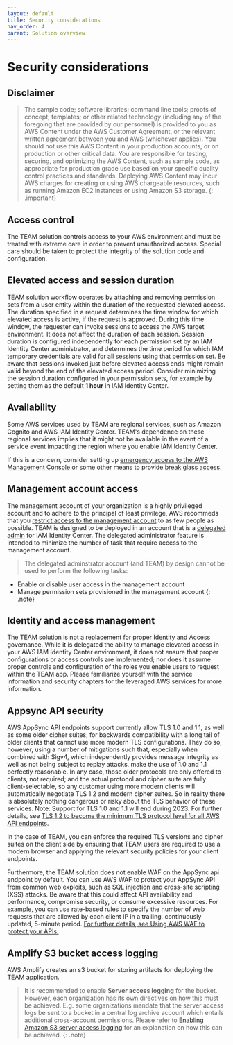 ```yaml
---
layout: default
title: Security considerations
nav_order: 4
parent: Solution overview
---
```


# Security considerations

## Disclaimer

> The sample code; software libraries; command line tools; proofs of concept; templates; or other related technology (including any of the foregoing that are provided by our personnel) is provided to you as AWS Content under the AWS Customer Agreement, or the relevant written agreement between you and AWS (whichever applies). You should not use this AWS Content in your production accounts, or on production or other critical data. You are responsible for testing, securing, and optimizing the AWS Content, such as sample code, as appropriate for production grade use based on your specific quality control practices and standards. Deploying AWS Content may incur AWS charges for creating or using AWS chargeable resources, such as running Amazon EC2 instances or using Amazon S3 storage.
{: .important}

## Access control
The TEAM solution controls access to your AWS environment and must be treated with extreme care in order to prevent unauthorized access. Special care should be taken to protect the integrity of the solution code and configuration.

## Elevated access and session duration
TEAM solution workflow operates by attaching and removing permission sets from a user entity within the duration of the requested elevated access. The duration specified in a request determines the time window for which elevated access is active, if the request is approved. During this time window, the requester can invoke sessions to access the AWS target environment. It does not affect the duration of each session. Session duration is configured independently for each permission set by an IAM Identity Center administrator, and determines the time period for which IAM temporary credentials are valid for all sessions using that permission set. Be aware that sessions invoked just before elevated access ends might remain valid beyond the end of the elevated access period. Consider minimizing the session duration configured in your permission sets, for example by setting them as the default **1 hour** in IAM Identity Center.

## Availability
Some AWS services used by TEAM are regional services, such as Amazon Cognito and AWS IAM Identity Center. TEAM's dependence on these regional services implies that it might not be available in the event of a service event impacting the region where you enable IAM Identity Center.

If this is a concern, consider setting up [emergency access to the AWS Management Console](https://docs.aws.amazon.com/singlesignon/latest/userguide/emergency-access.html) or some other means to provide [break glass access](https://docs.aws.amazon.com/whitepapers/latest/organizing-your-aws-environment/break-glass-access.html).

## Management account access
The management account of your organization is a highly privileged account and to adhere to the principal of least privilege, AWS recommeds that you [restrict access to the management account](https://docs.aws.amazon.com/organizations/latest/userguide/orgs_best-practices_mgmt-acct.html#best-practices_mgmt-use) to as few people as possible.
TEAM is designed to be deployed in an account that is a [delegated admin](https://docs.aws.amazon.com/singlesignon/latest/userguide/delegated-admin.html) for IAM Identity Center. The delegated administrator feature is intended to minimize the number of task that require access to the management account.

> The delegated adminstrator account (and TEAM) by design cannot be used to perform the following tasks:
  - Enable or disable user access in the management account
  - Manage permission sets provisioned in the management account
{: .note}

## Identity and access management
The TEAM solution is not a replacement for proper Identity and Access governance. While it is delegated the ability to manage elevated access in your AWS IAM Identity Center environment, it does not ensure that proper configurations or access controls are implemented; nor does it assume proper controls and configuration of the roles you enable users to request within the TEAM app. Please familiarize yourself with the service information and security chapters for the leveraged AWS services for more information.

## Appsync API security
AWS AppSync API endpoints support currently allow TLS 1.0 and 1.1, as well as some older cipher suites, for backwards compatibility with a long tail of older clients that cannot use more modern TLS configurations. They do so, however, using a number of mitigations such that, especially when combined with Sigv4, which independently provides message integrity as well as not being subject to replay attacks, make the use of 1.0 and 1.1 perfectly reasonable. In any case, those older protocols are only offered to clients, not required; and the actual protocol and cipher suite are fully client-selectable, so any customer using more modern clients will automatically negotiate TLS 1.2 and modern cipher suites. So in reality there is absolutely nothing dangerous or risky about the TLS behavior of these services. Note: Support for TLS 1.0 and 1.1 will end during 2023. For further details, see [TLS 1.2 to become the minimum TLS protocol level for all AWS API endpoints](https://aws.amazon.com/blogs/security/tls-1-2-required-for-aws-endpoints/).

In the case of TEAM, you can enforce the required TLS versions and cipher suites on the client side by ensuring that TEAM users are required to use a modern browser and applying the relevant security policies for your client endpoints.

Furthermore, the TEAM solution does not enable WAF on the AppSync api endpoint by default. You can use AWS WAF to protect your AppSync API from common web exploits, such as SQL injection and cross-site scripting (XSS) attacks. Be aware that this could affect API availability and performance, compromise security, or consume excessive resources. For example, you can use rate-based rules to specify the number of web requests that are allowed by each client IP in a trailing, continuously updated, 5-minute period.  [ For further details, see Using AWS WAF to protect your APIs.](https://docs.aws.amazon.com/appsync/latest/devguide/WAF-Integration.html)

## Amplify S3 bucket access logging
AWS Amplify creates an s3 bucket for storing artifacts for deploying the TEAM application. 
> It is recommended to enable **Server access logging** for the bucket. However, each organization has its own directives on how this must be achieved. E.g. some organizations mandate that the server access logs be sent to a bucket in a central log archive account which entails additional cross-account permissions. Please refer to [Enabling Amazon S3 server access logging](https://docs.aws.amazon.com/AmazonS3/latest/userguide/enable-server-access-logging.html) for an explanation on how this can be achieved.
{: .note}